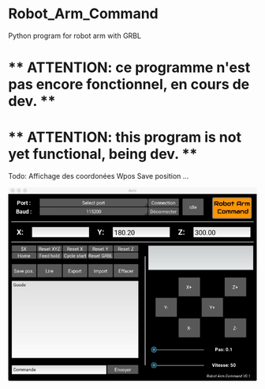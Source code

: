 # Robot_Arm_Command
Python program for robot arm with GRBL

# ** ATTENTION: ce programme n'est pas encore fonctionnel, en cours de dev. ** #

# ** ATTENTION: this program is not yet functional, being dev. ** #

Todo:
    Affichage des coordonées Wpos
    Save position
    ...
    
![alt tag](https://github.com/Xav83130/Robot_Arm_Command/blob/master/interface.jpeg)
